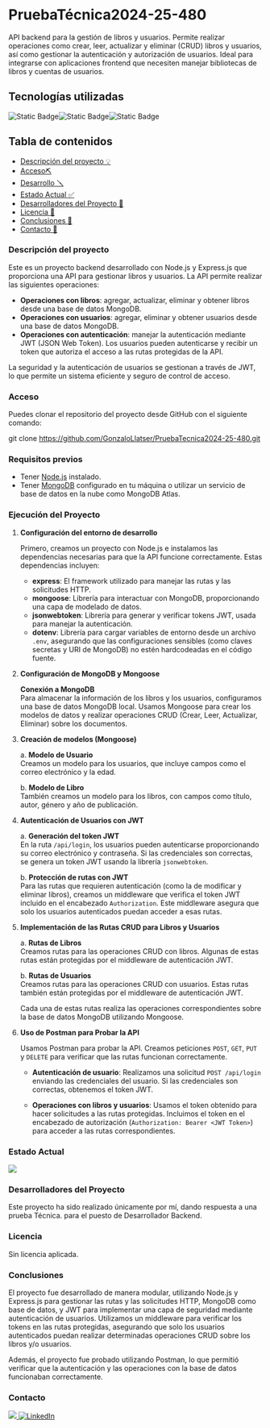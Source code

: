 # PruebaTécnica2024-25-480
API backend para la gestión de libros y usuarios. Permite realizar operaciones como crear, leer, actualizar y eliminar (CRUD) libros y usuarios, así como gestionar la autenticación y autorización de usuarios. Ideal para integrarse con aplicaciones frontend que necesiten manejar bibliotecas de libros y cuentas de usuarios.

## Tecnologías utilizadas

<img alt="Static Badge" src="https://img.shields.io/badge/Express.js-yellow?style=for-the-badge&logo=express&labelColor=yellow&color=black"><img alt="Static Badge" src="https://img.shields.io/badge/MongoDB-%234caf50?style=for-the-badge&logo=mongodb&logoColor=white"><img alt="Static Badge" src="https://img.shields.io/badge/Node.js-black?style=for-the-badge&logo=nodedotjs&logoColor=%235FA04E" style="max-width: 100%">

## Tabla de contenidos

- [Descripción del proyecto :bulb:](#Descripción-del-proyecto)
- [Acceso⛏️](#Acceso)
- [Desarrollo 🪛](#Desarrollo)
- [Estado Actual :white_check_mark:](#Estado)
- [Desarrolladores del Proyecto :raising_hand:](#Desarrolladores-del-Proyecto)
- [Licencia :vertical_traffic_light:](#Licencia)
- [Conclusiones :tada:](#Conclusiones)
- [Contacto :calling:](#Contacto)

### Descripción del proyecto

Este es un proyecto backend desarrollado con Node.js y Express.js que proporciona una API para gestionar libros y usuarios. La API permite realizar las siguientes operaciones:

- **Operaciones con libros**: agregar, actualizar, eliminar y obtener libros desde una base de datos MongoDB.
- **Operaciones con usuarios**: agregar, eliminar y obtener usuarios desde una base de datos MongoDB.
- **Operaciones con autenticación**: manejar la autenticación mediante JWT (JSON Web Token). Los usuarios pueden autenticarse y recibir un token que autoriza el acceso a las rutas protegidas de la API.

La seguridad y la autenticación de usuarios se gestionan a través de JWT, lo que permite un sistema eficiente y seguro de control de acceso.

### Acceso

Puedes clonar el repositorio del proyecto desde GitHub con el siguiente comando:

git clone https://github.com/GonzaloLlatser/PruebaTecnica2024-25-480.git

### Requisitos previos

- Tener [Node.js](https://nodejs.org/) instalado.
- Tener [MongoDB](https://www.mongodb.com/) configurado en tu máquina o utilizar un servicio de base de datos en la nube como MongoDB Atlas.

### Ejecución del Proyecto

1. **Configuración del entorno de desarrollo**
   
   Primero, creamos un proyecto con Node.js e instalamos las dependencias necesarias para que la API funcione correctamente. Estas dependencias incluyen:
   - **express**: El framework utilizado para manejar las rutas y las solicitudes HTTP.
   - **mongoose**: Librería para interactuar con MongoDB, proporcionando una capa de modelado de datos.
   - **jsonwebtoken**: Librería para generar y verificar tokens JWT, usada para manejar la autenticación.
   - **dotenv**: Librería para cargar variables de entorno desde un archivo `.env`, asegurando que las configuraciones sensibles (como claves secretas y URI de MongoDB) no estén hardcodeadas en el código fuente.

3. **Configuración de MongoDB y Mongoose**
   
   **Conexión a MongoDB**  
   Para almacenar la información de los libros y los usuarios, configuramos una base de datos MongoDB local. Usamos Mongoose para crear los modelos de datos y realizar operaciones CRUD (Crear, Leer, Actualizar, Eliminar) sobre los documentos.

4. **Creación de modelos (Mongoose)**
   
   a. **Modelo de Usuario**  
   Creamos un modelo para los usuarios, que incluye campos como el correo electrónico y la edad.
   
   b. **Modelo de Libro**  
   También creamos un modelo para los libros, con campos como título, autor, género y año de publicación.

5. **Autenticación de Usuarios con JWT**
   
   a. **Generación del token JWT**  
   En la ruta `/api/login`, los usuarios pueden autenticarse proporcionando su correo electrónico y contraseña. Si las credenciales son correctas, se genera un token JWT usando la librería `jsonwebtoken`.
   
   b. **Protección de rutas con JWT**  
   Para las rutas que requieren autenticación (como la de modificar y eliminar libros), creamos un middleware que verifica el token JWT incluido en el encabezado `Authorization`. Este middleware asegura que solo los usuarios autenticados puedan acceder a esas rutas.

6. **Implementación de las Rutas CRUD para Libros y Usuarios**
   
   a. **Rutas de Libros**  
   Creamos rutas para las operaciones CRUD con libros. Algunas de estas rutas están protegidas por el middleware de autenticación JWT.
   
   b. **Rutas de Usuarios**  
   Creamos rutas para las operaciones CRUD con usuarios. Estas rutas también están protegidas por el middleware de autenticación JWT.

   Cada una de estas rutas realiza las operaciones correspondientes sobre la base de datos MongoDB utilizando Mongoose.

8. **Uso de Postman para Probar la API**
   
   Usamos Postman para probar la API. Creamos peticiones `POST`, `GET`, `PUT` y `DELETE` para verificar que las rutas funcionan correctamente.

   - **Autenticación de usuario**: Realizamos una solicitud `POST /api/login` enviando las credenciales del usuario. Si las credenciales son correctas, obtenemos el token JWT.

   - **Operaciones con libros y usuarios**: Usamos el token obtenido para hacer solicitudes a las rutas protegidas. Incluimos el token en el encabezado de autorización (`Authorization: Bearer <JWT Token>`) para acceder a las rutas correspondientes.

   
### Estado Actual

<img src="https://img.shields.io/badge/FINALIZADO-GREEN?style=for-the-badge&label=ESTADO">

### Desarrolladores del Proyecto

Este proyecto ha sido realizado únicamente por mí, dando respuesta a una prueba Técnica. para el puesto de Desarrollador Backend.

### Licencia

Sin licencia aplicada.

### Conclusiones 

El proyecto fue desarrollado de manera modular, utilizando Node.js y Express.js para gestionar las rutas y las solicitudes HTTP, MongoDB como base de datos, y JWT para implementar una capa de seguridad mediante autenticación de usuarios. Utilizamos un middleware para verificar los tokens en las rutas protegidas, asegurando que solo los usuarios autenticados puedan realizar determinadas operaciones CRUD sobre los libros y/o usuarios.

Además, el proyecto fue probado utilizando Postman, lo que permitió verificar que la autenticación y las operaciones con la base de datos funcionaban correctamente.

### Contacto
<a href = "mailto:gonllat@gmail.com"><img src="https://img.shields.io/badge/Gmail-C6362C?style=for-the-badge&logo=gmail&logoColor=white" target="_blank"> [![LinkedIn](https://img.shields.io/badge/-LinkedIn-%230077B5?style=for-the-badge&logo=linkedin&logoColor=white)](https://www.linkedin.com/in/gonzalo-llatser-acuña-6b206a1ba)
